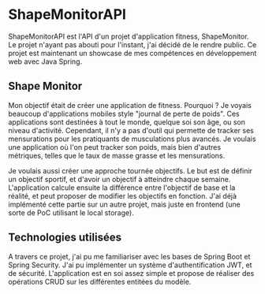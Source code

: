 # ShapeMonitorAPI
ShapeMonitorAPI est l'API d'un projet d'application fitness, ShapeMonitor. Le projet n'ayant pas abouti pour l'instant, j'ai décidé de le rendre public. Ce projet est maintenant un showcase de mes compétences en développement web avec Java Spring.


## Shape Monitor
Mon objectif était de créer une application de fitness. Pourquoi ? Je voyais beaucoup d'applications mobiles style "journal de perte de poids". Ces applications sont destinées à tout le monde, quelque soi son âge, ou son niveau d'activité. Cependant, il n'y a pas d'outil qui permette de tracker ses mensurations pour les pratiquants de musculations plus avancés. Je voulais une application où l'on peut tracker son poids, mais bien d'autres métriques, telles que le taux de masse grasse et les mensurations.

Je voulais aussi créer une approche tournée objectifs. Le but est de définir un objectif sportif, et d'avoir un objectif à atteindre chaque semaine. L'application calcule ensuite la différence entre l'objectif de base et la réalité, et peut proposer de modifier les objectifs en fonction. J'ai déjà implémenté cette partie sur un autre projet, mais juste en frontend (une sorte de PoC utilisant le local storage).

## Technologies utilisées
A travers ce projet, j'ai pu me familiariser avec les bases de Spring Boot et Spring Security. J'ai pu implémenter un système d'authentification JWT, et de sécurité. L'application est en soi assez simple et propose de réaliser des opérations CRUD sur les différentes entitées du modèle.
